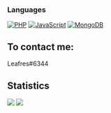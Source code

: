 ### Languages

[![PHP](https://img.shields.io/badge/-PHP-000?&logo=PHP)](https://www.php.net)
[![JavaScript](https://img.shields.io/badge/-JavaScript-000?&logo=JavaScript)](https://www.javascript.com)
[![MongoDB](https://img.shields.io/badge/-MongoDB-000?&logo=MongoDB)](https://www.mongodb.com)

## To contact me:
Leafres#6344

## Statistics
![](https://github-readme-stats-lake-ten.vercel.app/api/top-langs/?username=Leafres&theme=github_dark&show_icons=true&title_color=fff&text_color=fff&count_private=true&include_all_commits=true&langs_count=3)
![](https://github-readme-stats.vercel.app/api?username=Leafres&theme=github_dark&show_icons=true)

